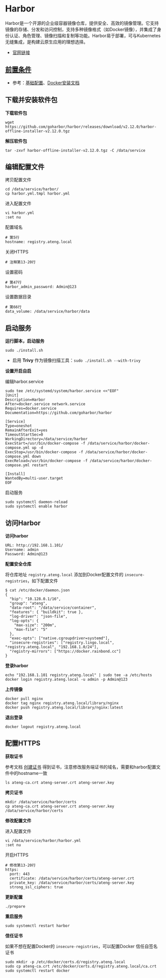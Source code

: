 # Harbor

Harbor是一个开源的企业级容器镜像仓库，提供安全、高效的镜像管理。它支持镜像的存储、分发和访问控制，支持多种镜像格式（如Docker镜像），并集成了身份认证、角色管理、镜像扫描和复制等功能。Harbor易于部署，可与Kubernetes无缝集成，是构建云原生应用的理想选择。

- [官网链接](https://goharbor.io/docs/2.12.0/install-config/)



## [前置条件](https://atengk.github.io/work/#/work/service/mysql/v8.4.3/?id=前置条件)

- 参考：[基础配置](https://atengk.github.io/work/#/work/service/00-basic/)、[Docker安装文档](/work/docker/deploy/v27.3.1/)



## 下载并安装软件包

**下载软件包**

```
wget https://github.com/goharbor/harbor/releases/download/v2.12.0/harbor-offline-installer-v2.12.0.tgz
```

**解压软件包**

```
tar -zxvf harbor-offline-installer-v2.12.0.tgz -C /data/service
```



## 编辑配置文件

拷贝配置文件

```
cd /data/service/harbor/
cp harbor.yml.tmpl harbor.yml
```

进入配置文件

```
vi harbor.yml
:set nu
```

配置域名

```
# 第5行
hostname: registry.ateng.local
```

关闭HTTPS

```
# 注释第13-20行
```

设置密码

```
# 第47行
harbor_admin_password: Admin@123
```

设置数据目录

```
# 第66行
data_volume: /data/service/harbor/data
```



## 启动服务

**运行脚本，启动服务**

```
sudo ./install.sh
```

- 启用 **Trivy** 作为镜像扫描工具：`sudo ./install.sh --with-trivy`

**设置开启自启**

编辑harbor.service

```
sudo tee /etc/systemd/system/harbor.service <<"EOF"
[Unit]
Description=Harbor
After=docker.service network.service
Requires=docker.service
Documentation=https://github.com/goharbor/harbor

[Service]
Type=oneshot
RemainAfterExit=yes
TimeoutStartSec=0
WorkingDirectory=/data/service/harbor
ExecStart=/usr/bin/docker-compose -f /data/service/harbor/docker-compose.yml up -d
ExecStop=/usr/bin/docker-compose -f /data/service/harbor/docker-compose.yml down
ExecReload=/usr/bin/docker-compose -f /data/service/harbor/docker-compose.yml restart

[Install]
WantedBy=multi-user.target
EOF
```

启动服务

```
sudo systemctl daemon-reload
sudo systemctl enable harbor
```



## 访问Harbor

**访问harbor**

```
URL: http://192.168.1.101/
Username: admin
Password: Admin@123
```

**配置安全仓库**

将仓库地址 `registry.ateng.local` 添加到Docker配置文件的 `insecure-registries`，如下配置文件

```
$ cat /etc/docker/daemon.json
{
  "bip": "10.128.0.1/16",
  "group": "ateng",
  "data-root": "/data/service/container",
  "features": { "buildkit": true },
  "log-driver": "json-file",
  "log-opts": {
    "max-size": "200m",
    "max-file": "5"
  },
  "exec-opts": ["native.cgroupdriver=systemd"],
  "insecure-registries": ["registry.lingo.local", "registry.ateng.local", "192.168.1.0/24"],
  "registry-mirrors": ["https://docker.rainbond.cc"]
}
```

**登录harbor**

```
echo "192.168.1.101 registry.ateng.local" | sudo tee -a /etc/hosts
docker login registry.ateng.local -u admin -p Admin@123
```

**上传镜像**

```
docker pull nginx
docker tag nginx registry.ateng.local/library/nginx
docker push registry.ateng.local/library/nginx:latest
```

**退出登录**

```
docker logout registry.ateng.local
```



## 配置HTTPS

**获取证书**

参考文档 [创建证书](/work/service/tls/tls-openssl/) 得到证书，注意修改服务端证书的域名，需要和harbor配置文件中的hostname一致

```
ls ateng-ca.crt ateng-server.crt ateng-server.key
```

**拷贝证书**

```
mkdir /data/service/harbor/certs
cp ateng-ca.crt ateng-server.crt ateng-server.key /data/service/harbor/certs
```

**修改配置文件**

进入配置文件

```
vi /data/service/harbor/harbor.yml
:set nu
```

开启HTTPS

```
# 修改第13-20行
https:
  port: 443
  certificate: /data/service/harbor/certs/ateng-server.crt
  private_key: /data/service/harbor/certs/ateng-server.key
  strong_ssl_ciphers: true
```

**更新配置**

```
./prepare
```

**重启服务**

```
sudo systemctl restart harbor
```

**信任证书**

如果不想在配置Docker的 `insecure-registries`，可以配置Docker 信任自签名证书

```
sudo mkdir -p /etc/docker/certs.d/registry.ateng.local
sudo cp ateng-ca.crt /etc/docker/certs.d/registry.ateng.local/ca.crt
sudo systemctl restart docker
```

